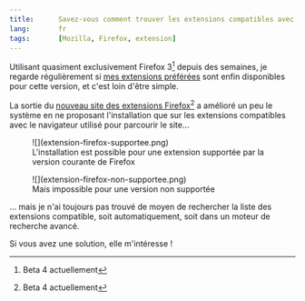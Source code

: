 ```yaml
---
title:      Savez-vous comment trouver les extensions compatibles avec une version donnée de Firefox ?
lang:       fr
tags:       [Mozilla, Firefox, extension]
---
```


Utilisant quasiment exclusivement Firefox 3[^1] depuis des semaines, je regarde régulièrement si [mes extensions préférées](/2008/03/checklist-de-reinstallation-complete-de-mozilla-firefox.html) sont enfin disponibles pour cette version, et c'est loin d'être simple.


[^1]: Beta 4 actuellement

La sortie du [nouveau site des extensions Firefox](https://addons.mozilla.org/fr/firefox/)[^1] a amélioré un peu le système en ne proposant l'installation que sur les extensions compatibles avec le navigateur utilisé pour parcourir le site...

<figure>
  ![](extension-firefox-supportee.png)
  <figcaption>
  L'installation est possible pour une extension supportée par la version courante de Firefox
  </figcaption>
</figure>


<figure>
  ![](extension-firefox-non-supportee.png)
  <figcaption>
  Mais impossible pour une version non supportée
  </figcaption>
</figure>


... mais je n'ai toujours pas trouvé de moyen de rechercher la liste des extensions compatible, soit automatiquement, soit dans un moteur de recherche avancé.

Si vous avez une solution, elle m'intéresse !


[^1]: Et pour les autres logiciels de Mozilla, d'ailleurs

